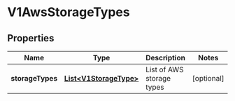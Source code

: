 # V1AwsStorageTypes

## Properties
Name | Type | Description | Notes
------------ | ------------- | ------------- | -------------
**storageTypes** | [**List&lt;V1StorageType&gt;**](V1StorageType.md) | List of AWS storage types |  [optional]
